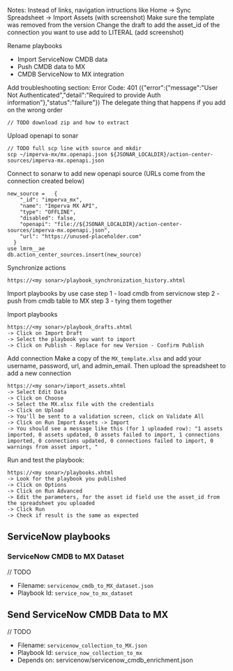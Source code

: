 Notes:
Instead of links, navigation intructions like Home -> Sync Spreadsheet -> Import Assets (with screenshot)
Make sure the template was removed from the version
        Change the draft to add the asset_id of the connection you want to use add to LITERAL (add screenshot)

Rename playbooks
- Import ServiceNow CMDB data
- Push CMDB data to MX
- CMDB ServiceNow to MX integration

Add troubleshooting section:
Error Code: 401 ({"error":{"message":"User Not Authenticated","detail":"Required to provide Auth information"},"status":"failure"})
The delegate thing that happens if you add on the wrong order

```
// TODO download zip and how to extract
```

Upload openapi to sonar
```
// TODO full scp line with source and mkdir
scp ~/imperva-mx/mx.openapi.json ${JSONAR_LOCALDIR}/action-center-sources/imperva-mx.openapi.json
```

Connect to sonarw to add new openapi source (URLs come from the connection created below)
```
new_source =   {
    "_id": "imperva_mx",
    "name": "Imperva MX API",
    "type": "OFFLINE",
    "disabled": false,
    "openapi": "file://${JSONAR_LOCALDIR}/action-center-sources/imperva-mx.openapi.json",
    "url": "https://unused-placeholder.com"
  }
use lmrm__ae
db.action_center_sources.insert(new_source)
```

Synchronize actions
```
https://<my sonar>/playbook_synchronization_history.xhtml
```

Import playbooks by use case
step 1 - load cmdb from servicnow
step 2 - push from cmdb table to MX
step 3 - tying them together

Import playbooks
```
https://<my sonar>/playbook_drafts.xhtml
-> Click on Import Draft
-> Select the playbook you want to import
-> Click on Publish - Replace for new Version - Confirm Publish
```

Add connection
Make a copy of the `MX_template.xlsx` and add your username, password, url, and admin_email. Then upload the spreadsheet to add a new connection
```
https://<my sonar>/import_assets.xhtml
-> Select Edit Data
-> Click on Choose
-> Select the MX.xlsx file with the credentials
-> Click on Upload
-> You'll be sent to a validation screen, click on Validate All
-> Click on Run Import Assets -> Import
-> You should see a message like this (for 1 uploaded row): "1 assets imported, 0 assets updated, 0 assets failed to import, 1 connections imported, 0 connections updated, 0 connections failed to import, 0 warnings from asset import, "
```

Run and test the playbook:
```
https://<my sonar>/playbooks.xhtml
-> Look for the playbook you published
-> Click on Options
-> Click on Run Advanced
-> Edit the parameters, for the asset id field use the asset_id from the spreadsheet you uploaded 
-> Click Run
-> Check if result is the same as expected
```

## ServiceNow playbooks

### ServiceNow CMDB to MX Dataset

// TODO

- Filename: `servicenow_cmdb_to_MX_dataset.json`
- Playbook Id: `service_now_to_mx_dataset`

## Send ServiceNow CMDB Data to MX

// TODO 

- Filename: `servicenow_collection_to_MX.json`
- Playbook Id: `service_now_collection_to_mx`
- Depends on: servicenow/servicenow_cmdb_enrichment.json
